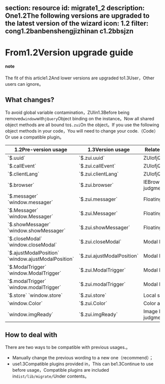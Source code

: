 ﻿section: resource
id: migrate1_2
description: One1.2The following versions are upgraded to the latest version of the wizard
icon: 1.2
filter: cong1.2banbenshengjizhinan c1.2bbsjzn
---

# From1.2Version upgrade guide

<div class="alert alert-warning with-icon">
  <i class="icon-info-sign"></i>
  <div class="content">
    <h4>note</h4>
    <p>The fit of this article1.2And lower versions are upgraded to1.3User，Other users can ignore。</p>
  </div>
</div>

## What changes?

To avoid global variable contamination，ZUIin1.3Before being removed`window`with`jQuery`Object binding on the instance。Now all shared object methods are all bound to`$.zui`On the object。If you use the following object methods in your code，You will need to change your code.（Code）Or use a compatible plugin。

<table class="table table-bordered">
  <thead>
    <tr>
      <th>1.2Pre-version usage</th>
      <th>1.3Version usage</th>
      <th>Related components</th>
    </tr>
  </thead>
  <tbody>
    <tr>
      <td>`$.uuid`</td>
      <td>`$.zui.uuid`</td>
      <td>ZUIofjQueryExpansion</td>
    </tr>
    <tr>
      <td>`$.callEvent`</td>
      <td>`$.zui.callEvent`</td>
      <td>ZUIofjQueryExpansion</td>
    </tr>
    <tr>
      <td>`$.clientLang`</td>
      <td>`$.zui.clientLang`</td>
      <td>ZUIofjQueryExpansion</td>
    </tr>
    <tr>
      <td>`$.browser`</td>
      <td>`$.zui.browser`</td>
      <td>IEBrowser version judgment plugin</td>
    </tr>
    <tr>
      <td>`$.messager` `window.messager`</td>
      <td>`$.zui.messager`</td>
      <td>Floating message</td>
    </tr>
    <tr>
      <td>`$.Messager` `window.Messager`</td>
      <td>`$.zui.Messager`</td>
      <td>Floating message</td>
    </tr>
    <tr>
      <td>`$.showMessager` `window.showMessager`</td>
      <td>`$.zui.showMessager`</td>
      <td>Floating message</td>
    </tr>
    <tr>
      <td>`$.closeModal` `window.closeModal`</td>
      <td>`$.zui.closeModal`</td>
      <td>Modal box trigger</td>
    </tr>
    <tr>
      <td>`$.ajustModalPosition` `window.ajustModalPosition`</td>
      <td>`$.zui.ajustModalPosition`</td>
      <td>Modal box trigger</td>
    </tr>
    <tr>
      <td>`$.ModalTrigger` `window.ModalTrigger`</td>
      <td>`$.zui.ModalTrigger`</td>
      <td>Modal box trigger</td>
    </tr>
    <tr>
      <td>`$.modalTrigger` `window.modalTrigger`</td>
      <td>`$.zui.modalTrigger`</td>
      <td>Modal box trigger</td>
    </tr>
    <tr>
      <td>`$.store` `window.store`</td>
      <td>`$.zui.store`</td>
      <td>Local storage</td>
    </tr>
    <tr>
      <td>`window.Color`</td>
      <td>`$.zui.Color`</td>
      <td>Color assist method</td>
    </tr>
    <tr>
      <td>`window.imgReady`</td>
      <td>`$.zui.imgReady`</td>
      <td>Image loading judgment</td>
    </tr>
  </tbody>
</table>

## How to deal with

There are two ways to be compatible with previous usages.。

*   Manually change the previous wording to a new one（recommend）；
*   use1.3Compatible plugins provided in，This can be1.3Continue to use before usage，Compatible plugins are included in`dist/lib/migrate/`Under contents。
